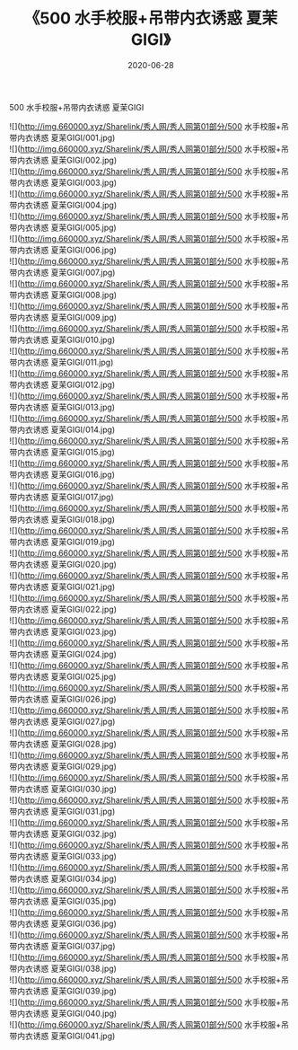 ﻿---
layout: post
title:  《500 水手校服+吊带内衣诱惑 夏茉GIGI》
date:   2020-06-28
img: http://img.660000.xyz/Sharelink/秀人网/秀人网第01部分/500 水手校服+吊带内衣诱惑 夏茉GIGI/000.jpg
categories: [美女, 清纯, 唯美]
---

500 水手校服+吊带内衣诱惑 夏茉GIGI

  ![](http://img.660000.xyz/Sharelink/秀人网/秀人网第01部分/500 水手校服+吊带内衣诱惑 夏茉GIGI/001.jpg) <br> ![](http://img.660000.xyz/Sharelink/秀人网/秀人网第01部分/500 水手校服+吊带内衣诱惑 夏茉GIGI/002.jpg) <br> ![](http://img.660000.xyz/Sharelink/秀人网/秀人网第01部分/500 水手校服+吊带内衣诱惑 夏茉GIGI/003.jpg) <br> ![](http://img.660000.xyz/Sharelink/秀人网/秀人网第01部分/500 水手校服+吊带内衣诱惑 夏茉GIGI/004.jpg) <br> ![](http://img.660000.xyz/Sharelink/秀人网/秀人网第01部分/500 水手校服+吊带内衣诱惑 夏茉GIGI/005.jpg) <br> ![](http://img.660000.xyz/Sharelink/秀人网/秀人网第01部分/500 水手校服+吊带内衣诱惑 夏茉GIGI/006.jpg) <br> ![](http://img.660000.xyz/Sharelink/秀人网/秀人网第01部分/500 水手校服+吊带内衣诱惑 夏茉GIGI/007.jpg) <br> ![](http://img.660000.xyz/Sharelink/秀人网/秀人网第01部分/500 水手校服+吊带内衣诱惑 夏茉GIGI/008.jpg) <br> ![](http://img.660000.xyz/Sharelink/秀人网/秀人网第01部分/500 水手校服+吊带内衣诱惑 夏茉GIGI/009.jpg) <br> ![](http://img.660000.xyz/Sharelink/秀人网/秀人网第01部分/500 水手校服+吊带内衣诱惑 夏茉GIGI/010.jpg) <br> ![](http://img.660000.xyz/Sharelink/秀人网/秀人网第01部分/500 水手校服+吊带内衣诱惑 夏茉GIGI/011.jpg) <br> ![](http://img.660000.xyz/Sharelink/秀人网/秀人网第01部分/500 水手校服+吊带内衣诱惑 夏茉GIGI/012.jpg) <br> ![](http://img.660000.xyz/Sharelink/秀人网/秀人网第01部分/500 水手校服+吊带内衣诱惑 夏茉GIGI/013.jpg) <br> ![](http://img.660000.xyz/Sharelink/秀人网/秀人网第01部分/500 水手校服+吊带内衣诱惑 夏茉GIGI/014.jpg) <br> ![](http://img.660000.xyz/Sharelink/秀人网/秀人网第01部分/500 水手校服+吊带内衣诱惑 夏茉GIGI/015.jpg) <br> ![](http://img.660000.xyz/Sharelink/秀人网/秀人网第01部分/500 水手校服+吊带内衣诱惑 夏茉GIGI/016.jpg) <br> ![](http://img.660000.xyz/Sharelink/秀人网/秀人网第01部分/500 水手校服+吊带内衣诱惑 夏茉GIGI/017.jpg) <br> ![](http://img.660000.xyz/Sharelink/秀人网/秀人网第01部分/500 水手校服+吊带内衣诱惑 夏茉GIGI/018.jpg) <br> ![](http://img.660000.xyz/Sharelink/秀人网/秀人网第01部分/500 水手校服+吊带内衣诱惑 夏茉GIGI/019.jpg) <br> ![](http://img.660000.xyz/Sharelink/秀人网/秀人网第01部分/500 水手校服+吊带内衣诱惑 夏茉GIGI/020.jpg) <br> ![](http://img.660000.xyz/Sharelink/秀人网/秀人网第01部分/500 水手校服+吊带内衣诱惑 夏茉GIGI/021.jpg) <br> ![](http://img.660000.xyz/Sharelink/秀人网/秀人网第01部分/500 水手校服+吊带内衣诱惑 夏茉GIGI/022.jpg) <br> ![](http://img.660000.xyz/Sharelink/秀人网/秀人网第01部分/500 水手校服+吊带内衣诱惑 夏茉GIGI/023.jpg) <br> ![](http://img.660000.xyz/Sharelink/秀人网/秀人网第01部分/500 水手校服+吊带内衣诱惑 夏茉GIGI/024.jpg) <br> ![](http://img.660000.xyz/Sharelink/秀人网/秀人网第01部分/500 水手校服+吊带内衣诱惑 夏茉GIGI/025.jpg) <br> ![](http://img.660000.xyz/Sharelink/秀人网/秀人网第01部分/500 水手校服+吊带内衣诱惑 夏茉GIGI/026.jpg) <br> ![](http://img.660000.xyz/Sharelink/秀人网/秀人网第01部分/500 水手校服+吊带内衣诱惑 夏茉GIGI/027.jpg) <br> ![](http://img.660000.xyz/Sharelink/秀人网/秀人网第01部分/500 水手校服+吊带内衣诱惑 夏茉GIGI/028.jpg) <br> ![](http://img.660000.xyz/Sharelink/秀人网/秀人网第01部分/500 水手校服+吊带内衣诱惑 夏茉GIGI/029.jpg) <br> ![](http://img.660000.xyz/Sharelink/秀人网/秀人网第01部分/500 水手校服+吊带内衣诱惑 夏茉GIGI/030.jpg) <br> ![](http://img.660000.xyz/Sharelink/秀人网/秀人网第01部分/500 水手校服+吊带内衣诱惑 夏茉GIGI/031.jpg) <br> ![](http://img.660000.xyz/Sharelink/秀人网/秀人网第01部分/500 水手校服+吊带内衣诱惑 夏茉GIGI/032.jpg) <br> ![](http://img.660000.xyz/Sharelink/秀人网/秀人网第01部分/500 水手校服+吊带内衣诱惑 夏茉GIGI/033.jpg) <br> ![](http://img.660000.xyz/Sharelink/秀人网/秀人网第01部分/500 水手校服+吊带内衣诱惑 夏茉GIGI/034.jpg) <br> ![](http://img.660000.xyz/Sharelink/秀人网/秀人网第01部分/500 水手校服+吊带内衣诱惑 夏茉GIGI/035.jpg) <br> ![](http://img.660000.xyz/Sharelink/秀人网/秀人网第01部分/500 水手校服+吊带内衣诱惑 夏茉GIGI/036.jpg) <br> ![](http://img.660000.xyz/Sharelink/秀人网/秀人网第01部分/500 水手校服+吊带内衣诱惑 夏茉GIGI/037.jpg) <br> ![](http://img.660000.xyz/Sharelink/秀人网/秀人网第01部分/500 水手校服+吊带内衣诱惑 夏茉GIGI/038.jpg) <br> ![](http://img.660000.xyz/Sharelink/秀人网/秀人网第01部分/500 水手校服+吊带内衣诱惑 夏茉GIGI/039.jpg) <br> ![](http://img.660000.xyz/Sharelink/秀人网/秀人网第01部分/500 水手校服+吊带内衣诱惑 夏茉GIGI/040.jpg) <br> ![](http://img.660000.xyz/Sharelink/秀人网/秀人网第01部分/500 水手校服+吊带内衣诱惑 夏茉GIGI/041.jpg) <br>